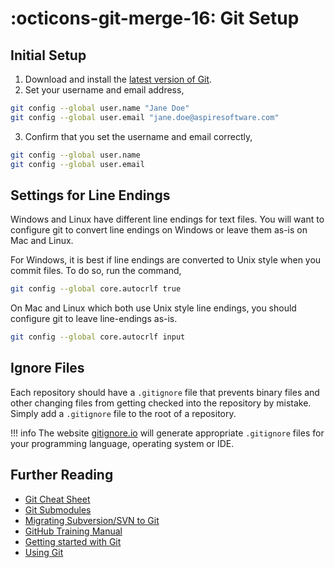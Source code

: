 # :octicons-git-merge-16: Git Setup

## Initial Setup

1. Download and install the [latest version of Git](https://git-scm.com/downloads).
2. Set your username and email address,

```sh
git config --global user.name "Jane Doe"
git config --global user.email "jane.doe@aspiresoftware.com"
```

3. Confirm that you set the username and email correctly,

```sh
git config --global user.name
git config --global user.email
```

## Settings for Line Endings

Windows and Linux have different line endings for text files. You will want to
configure git to convert line endings on Windows or leave them as-is on Mac and
Linux.

For Windows, it is best if line endings are converted to Unix style when you
commit files. To do so, run the command,

```sh
git config --global core.autocrlf true
```

On Mac and Linux which both use Unix style line endings, you should configure git
to leave line-endings as-is.

```sh
git config --global core.autocrlf input
```

## Ignore Files

Each repository should have a `.gitignore` file that prevents binary files and
other changing files from getting checked into the repository by mistake. Simply
add a `.gitignore` file to the root of a repository.

!!! info
    The website [gitignore.io](https://www.toptal.com/developers/gitignore) will
    generate appropriate `.gitignore` files for your programming language, operating
    system or IDE.

## Further Reading

- [Git Cheat Sheet](https://training.github.com/downloads/github-git-cheat-sheet/)
- [Git Submodules](https://training.github.com/downloads/submodule-vs-subtree-cheat-sheet/)
- [Migrating Subversion/SVN to Git](https://training.github.com/downloads/subversion-migration/)
- [GitHub Training Manual](https://githubtraining.github.io/training-manual/#/01_getting_ready_for_class)
- [Getting started with Git](https://docs.github.com/en/get-started/getting-started-with-git)
- [Using Git](https://docs.github.com/en/get-started/using-git)
